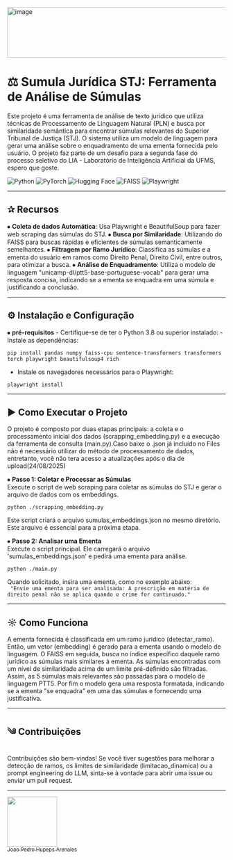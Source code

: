 <img width="512" height="116" alt="image" src="https://github.com/user-attachments/assets/9a36285e-cae9-437c-b17d-bbb1f8b68a30" />

# ⚖️ Sumula Jurídica STJ: Ferramenta de Análise de Súmulas

Este projeto é uma ferramenta de análise de texto jurídico que utiliza técnicas de Processamento de Linguagem Natural (PLN) e busca por similaridade semântica para encontrar súmulas relevantes do Superior Tribunal de Justiça (STJ). O sistema utiliza um modelo de linguagem para gerar uma análise sobre o enquadramento de uma ementa fornecida pelo usuário. O projeto faz parte de um desafio para a segunda fase do processo seletivo do LIA - Laboratório de Inteligência Artificial da UFMS, espero que goste.

![Python](https://img.shields.io/badge/Python-3776AB?style=for-the-badge&logo=python&logoColor=white)
![PyTorch](https://img.shields.io/badge/PyTorch-EE4C2C?style=for-the-badge&logo=pytorch&logoColor=white)
![Hugging Face](https://img.shields.io/badge/HuggingFace-%23E87937.svg?style=for-the-badge&logo=HuggingFace&logoColor=white)
![FAISS](https://img.shields.io/badge/FAISS-005C99?style=for-the-badge&logo=faiss&logoColor=white)
![Playwright](https://img.shields.io/badge/Playwright-2F80ED?style=for-the-badge&logo=playwright&logoColor=white)

---
✰ Recursos
-
⦁	**Coleta de dados Automática**: Usa Playwright e BeautifulSoup para fazer web scraping das súmulas do STJ.
⦁	**Busca por Similaridade**: Utilizando do FAISS para buscas rápidas e eficientes de súmulas semanticamente semelhantes.
⦁	**Filtragem por Ramo Jurídico**: Classifica as súmulas e a ementa do usuário em ramos como Direito Penal, Direito Civil, entre outros, para otimizar a busca.
⦁	**Análise de Enquadramento**: Utiliza o modelo de linguagem "unicamp-dl/ptt5-base-portuguese-vocab" para gerar uma resposta concisa, indicando se a ementa se enquadra em uma súmula e justificando a conclusão.

---

⚙︎ Instalação e Configuração
-

⦁	**pré-requisitos** - Certifique-se de ter o Python 3.8 ou superior instalado:
	- Instale as dependências:
 
    pip install pandas numpy faiss-cpu sentence-transformers transformers torch playwright beautifulsoup4 rich

  -	Instale os navegadores necessários para o Playwright:
```
playwright install
```
---
▶︎ Como Executar o Projeto
-
O projeto é composto por duas etapas principais: a coleta e o processamento inicial dos dados (scrapping_embedding.py) e a execução da ferramenta de consulta (main.py).Caso baixe o .json já incluído no Files não é necessário utilizar do método de processamento de dados, entretanto, você não tera acesso a atualizações após o dia de upload(24/08/2025)

⦁	**Passo 1: Coletar e Processar as Súmulas**<br>
	Execute o script de web scraping para coletar as súmulas do STJ e gerar o arquivo de dados com os embeddings.
  ```
  python ./scrapping_embedding.py
  ```

  Este script criará o arquivo sumulas_embeddings.json no mesmo diretório. Este arquivo é essencial para a próxima etapa.


⦁	**Passo 2: Analisar uma Ementa**<br>
	Execute o script principal. Ele carregará o arquivo 'sumulas_embeddings.json' e pedirá uma ementa para análise.
  ```
  python ./main.py
  ```

  Quando solicitado, insira uma ementa, como no exemplo abaixo:
  <br>
```	"Envie uma ementa para ser analisada: A prescrição em matéria de direito penal não se aplica quando o crime for continuado."```

---
☼ Como Funciona
-
A ementa fornecida é classificada em um ramo jurídico (detectar_ramo). Então, um vetor (embedding) é gerado para a ementa usando o modelo de linguagem. O FAISS em seguida, busca no índice específico daquele ramo jurídico as súmulas mais similares à ementa. As súmulas encontradas com um nível de similaridade acima de um limite pré-definido são filtradas. Assim, as 5 súmulas mais relevantes são passadas para o modelo de linguagem PTT5. Por fim o modelo gera uma resposta formatada, indicando se a ementa "se enquadra" em uma das súmulas e fornecendo uma justificativa.

---
༄ Contribuições
-
Contribuições são bem-vindas! Se você tiver sugestões para melhorar a detecção de ramos, os limites de similaridade (limitacao_dinamica) ou a prompt engineering do LLM, sinta-se à vontade para abrir uma issue ou enviar um pull request.

---
[<img loading="lazy" src="https://avatars.githubusercontent.com/u/102492011?v=4" width=115><br><sub>Joao Pedro Hupeps Arenales </sub>](https://github.com/IshorMex)
